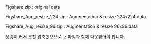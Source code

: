 Figshare.zip : original data

Figshare_Aug_resize_224.zip : Augmentation & resize 224x224 data

Figshare_Aug_resize_96.zip : Augmentation & resize 96x96 data

용량이 커서 분할 압축했으므로 .z 파일과 함께 다운받아야 합니다.
